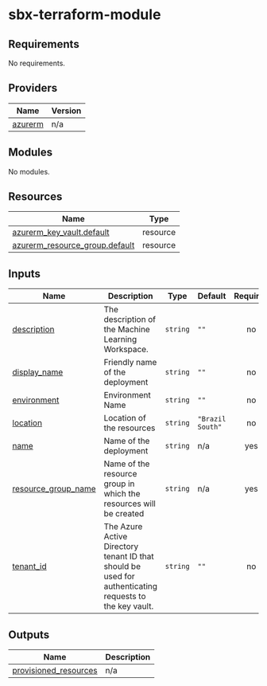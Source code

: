 # sbx-terraform-module
<!-- BEGIN_TF_DOCS -->
## Requirements

No requirements.

## Providers

| Name | Version |
|------|---------|
| <a name="provider_azurerm"></a> [azurerm](#provider\_azurerm) | n/a |

## Modules

No modules.

## Resources

| Name | Type |
|------|------|
| [azurerm_key_vault.default](https://registry.terraform.io/providers/hashicorp/azurerm/latest/docs/resources/key_vault) | resource |
| [azurerm_resource_group.default](https://registry.terraform.io/providers/hashicorp/azurerm/latest/docs/resources/resource_group) | resource |

## Inputs

| Name | Description | Type | Default | Required |
|------|-------------|------|---------|:--------:|
| <a name="input_description"></a> [description](#input\_description) | The description of the Machine Learning Workspace. | `string` | `""` | no |
| <a name="input_display_name"></a> [display\_name](#input\_display\_name) | Friendly name of the deployment | `string` | `""` | no |
| <a name="input_environment"></a> [environment](#input\_environment) | Environment Name | `string` | `""` | no |
| <a name="input_location"></a> [location](#input\_location) | Location of the resources | `string` | `"Brazil South"` | no |
| <a name="input_name"></a> [name](#input\_name) | Name of the deployment | `string` | n/a | yes |
| <a name="input_resource_group_name"></a> [resource\_group\_name](#input\_resource\_group\_name) | Name of the resource group in which the resources will be created | `string` | n/a | yes |
| <a name="input_tenant_id"></a> [tenant\_id](#input\_tenant\_id) | The Azure Active Directory tenant ID that should be used for authenticating requests to the key vault. | `string` | `""` | no |

## Outputs

| Name | Description |
|------|-------------|
| <a name="output_provisioned_resources"></a> [provisioned\_resources](#output\_provisioned\_resources) | n/a |
<!-- END_TF_DOCS -->
